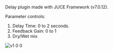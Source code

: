 Delay plugin made with JUCE Framework (v7.0.12).

Parameter controls:
1) Delay Time: 0 to 2 seconds.
2) Feedback Gain: 0 to 1
3) Dry/Wet mix


![v1 0 0](https://github.com/anandprabhu95/DelayPlugin/assets/93227915/5cb40995-b5bf-43d5-891b-48a8e65bf976)

